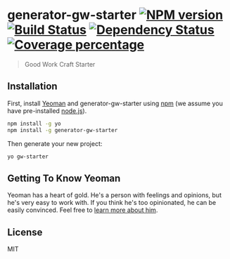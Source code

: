 # generator-gw-starter [![NPM version][npm-image]][npm-url] [![Build Status][travis-image]][travis-url] [![Dependency Status][daviddm-image]][daviddm-url] [![Coverage percentage][coveralls-image]][coveralls-url]
> Good Work Craft Starter

## Installation

First, install [Yeoman](http://yeoman.io) and generator-gw-starter using [npm](https://www.npmjs.com/) (we assume you have pre-installed [node.js](https://nodejs.org/)).

```bash
npm install -g yo
npm install -g generator-gw-starter
```

Then generate your new project:

```bash
yo gw-starter
```

## Getting To Know Yeoman

Yeoman has a heart of gold. He&#39;s a person with feelings and opinions, but he&#39;s very easy to work with. If you think he&#39;s too opinionated, he can be easily convinced. Feel free to [learn more about him](http://yeoman.io/).

## License

MIT


[npm-image]: https://badge.fury.io/js/generator-gw-starter.svg
[npm-url]: https://npmjs.org/package/generator-gw-starter
[travis-image]: https://travis-ci.org/simplygoodwork/generator-gw-starter.svg?branch=master
[travis-url]: https://travis-ci.org/simplygoodwork/generator-gw-starter
[daviddm-image]: https://david-dm.org/simplygoodwork/generator-gw-starter.svg?theme=shields.io
[daviddm-url]: https://david-dm.org/simplygoodwork/generator-gw-starter
[coveralls-image]: https://coveralls.io/repos/simplygoodwork/generator-gw-starter/badge.svg
[coveralls-url]: https://coveralls.io/r/simplygoodwork/generator-gw-starter
